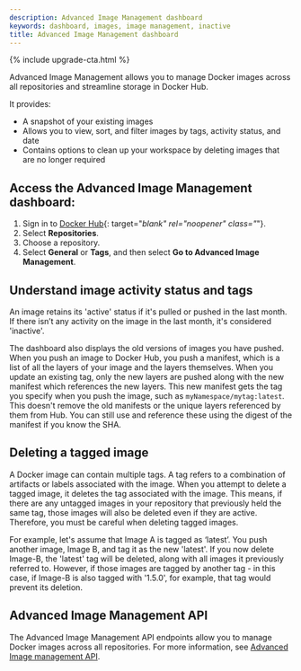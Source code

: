 ```yaml
---
description: Advanced Image Management dashboard
keywords: dashboard, images, image management, inactive
title: Advanced Image Management dashboard
---
```


{% include upgrade-cta.html %}

Advanced Image Management allows you to manage Docker images across all repositories and streamline storage in Docker Hub.

It provides:
- A snapshot of your existing images
- Allows you to view, sort, and filter images by tags, activity status, and date
- Contains options to clean up your workspace by deleting images that are no longer required

## Access the Advanced Image Management dashboard:

1. Sign in to [Docker Hub](https://hub.docker.com){: target="_blank" rel="noopener" class="_"}.
2. Select **Repositories**.
3. Choose a repository.
4. Select **General** or **Tags**, and then select **Go to Advanced Image Management**.

## Understand image activity status and tags

An image retains its 'active' status if it's pulled or pushed in the last month. If there isn’t any activity on the image in the last month, it's considered 'inactive'. 

The dashboard also displays the old versions of images you have pushed. When you push an image to Docker Hub, you push a manifest, which is a list of all the layers of your image and the layers themselves. When you update an existing tag, only the new layers are pushed along with the new manifest which references the new layers. This new manifest gets the tag you specify when you push the image, such as `myNamespace/mytag:latest`. This doesn't remove the old manifests or the unique layers referenced by them from Hub. You can still use and reference these using the digest of the manifest if you know the SHA.

## Deleting a tagged image

A Docker image can contain multiple tags. A tag refers to a combination of artifacts or labels associated with the image. When you attempt to delete a tagged image, it deletes the tag associated with the image. This means, if there are any untagged images in your repository that previously held the same tag, those images will also be deleted even if they are active. Therefore, you must be careful when deleting tagged images.

For example, let's assume that Image A is tagged as ‘latest’. You push another image, Image B, and tag it as the new 'latest'. If you now delete Image-B, the 'latest' tag will be deleted, along with all images it previously referred to. However, if those images are tagged by another tag - in this case, if Image-B is also tagged with '1.5.0', for example, that tag would prevent its deletion.

## Advanced Image Management API

The Advanced Image Management API endpoints allow you to manage Docker images across all repositories. For more information, see [Advanced Image management API](../api/latest/).

